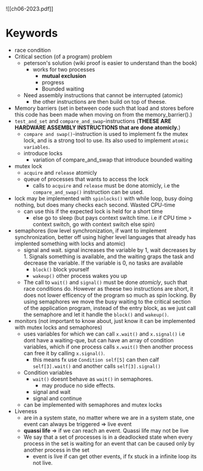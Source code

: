 ![[ch06-2023.pdf]]

# Keywords
* race condition
* Critical section (of a program) problem
	* peterson's solution (wiki proof is easier to understand than the book)
		* works for two processes
			* **mutual exclusion**
			* progress
			* Bounded waiting
	* Need assembly instructions that cannot be interrupted (atomic)
		* the other instructions are then build on top of theese.
* Memory barriers (set in between code such that load and stores before this code has been made when moving on from the memory_barrier().)
* `test_and_set` and `compare_and_swap`-instructions (**THEESE ARE HARDWARE ASSEMBLY INSTRUCTIONS that are done atomicly.**)
	* `compare and swap()`-instruction is used to implement fx the mutex lock, and is a strong tool to use. Its also used to implement `atomic variables`.
	* introduce locks
		* variation of compare_and_swap that introduce bounded waiting
* mutex lock
	* `acquire` and `release` atomicly
	* queue of processes that wants to access the lock
		* calls to `acquire` and `release` must be done atomicly, i.e the `compare_and_swap()` instruction can be used.
* lock may be implemented with `spinlocks()` with while loop, busy doing nothing, but does many checks each second. Wasted CPU-time
	* can use this if the expected lock is held for a short time
		* else go to sleep (but pays context switch time. i.e if CPU time > context switch, go with context switch else spin)
* semaphores (low level synchronization, if want to implement synchronization, better off using higher level languages that already has implented something with locks and atomic)
	* signal and wait. signal increases the variable by 1, wait decreases by 1. Signals something is available, and the waiting graps the task and decrease the variable. If the variable is 0, no tasks are available
		* `block()` block yourself
		* `wakeup()` other process wakes you up
	* The call to `wait()` and `signal()` must be done _atomicly_, such that race conditions do. However as theese two instructions are short, it does not lower efficency of the program so much as spin locking. By using semaphores we move the busy waiting to the critical section of the application program, instead of the entry block, as we just call the semaphore and let it handle the `block()` and `wakeup()`. 
* monitors (not important to know about, just know it can be implemented with mutex locks and semaphores)
	* uses variables for which we can call `x.wait()` and `x.signal()` i.e dont have a waiting-que, but can have an array of condition variables, which if one process calls `x.wait()` then another process can free it by calling `x.signal()`. 
		* this means fx use `Condition self[5]` can then calf `self[3].wait()` and another calls `self[3].signal()`
	* Condition variables
		* `wait()` doesnt behave as `wait()` in semaphores. 
			* may produce no side effects.
		* signal and wait
		* signal and continue 
	* can be implemented with semaphores and mutex locks
* Liveness
	* are in a system state, no matter where we are in a system state, one event can always be triggered => live event
	* **quassi life** => if we can reach an event. Quassi life may not be live
	* We say that a set of processes is in a deadlocked state when every process
in the set is waiting for an event that can be caused only by another process in the
set
		* event is live if can get other events, if fx stuck in a infinite loop its not live.